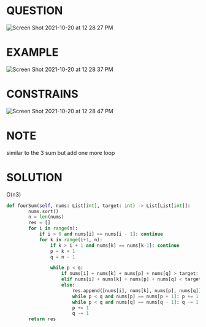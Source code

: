 # QUESTION
![Screen Shot 2021-10-20 at 12 28 27 PM](https://user-images.githubusercontent.com/64442606/138133296-792e145b-640f-4865-9a62-3f1cbcca6879.png)

# EXAMPLE
![Screen Shot 2021-10-20 at 12 28 37 PM](https://user-images.githubusercontent.com/64442606/138133317-20199fcb-a0d1-4a8a-a101-4310d3a1b2df.png)

# CONSTRAINS
![Screen Shot 2021-10-20 at 12 28 47 PM](https://user-images.githubusercontent.com/64442606/138133334-45df9b38-115e-4ce6-8f8f-ced531f1cab0.png)

# NOTE
similar to the 3 sum but add one more loop
# SOLUTION 
O(n3)
```python
def fourSum(self, nums: List[int], target: int) -> List[List[int]]:
        nums.sort()
        n = len(nums)
        res = []
        for i in range(n):
            if i > 0 and nums[i] == nums[i - 1]: continue
            for k in range(i+1, n):
                if k > i + 1 and nums[k] == nums[k-1]: continue
                p = k + 1
                q = n - 1

                while p < q:
                    if nums[i] + nums[k] + nums[p] + nums[q] > target: q -= 1
                    elif nums[i] + nums[k] + nums[p] + nums[q] < target: p += 1
                    else:
                        res.append([nums[i], nums[k], nums[p], nums[q]])
                        while p < q and nums[p] == nums[p + 1]: p += 1
                        while p < q and nums[q] == nums[q - 1]: q -= 1
                        p += 1
                        q -= 1
        return res
```
